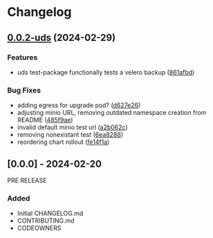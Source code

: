 # Changelog

## [0.0.2-uds](https://github.com/blancharda/definitely-not-uds-velero/compare/v0.0.1...v0.0.2-uds) (2024-02-29)


### Features

* uds test-package functionally tests a velero backup ([861afbd](https://github.com/blancharda/definitely-not-uds-velero/commit/861afbd2f4e78eb79d2d4587651646fdee0e6b35))


### Bug Fixes

* adding egress for upgrade pod? ([d627e26](https://github.com/blancharda/definitely-not-uds-velero/commit/d627e268922d93dd33d680f921af1a699bec2c96))
* adjusting minio URL, removing outdated namespace creation from README ([485f9ae](https://github.com/blancharda/definitely-not-uds-velero/commit/485f9ae92ae954f399985d242506499fa023e13c))
* invalid default minio test url ([a2b062c](https://github.com/blancharda/definitely-not-uds-velero/commit/a2b062cb8fda6483774321d1ae7c3c86743cc809))
* removing nonexistant test ([6ea8288](https://github.com/blancharda/definitely-not-uds-velero/commit/6ea8288922c99d71f084a40e6fb6d462d7347e6d))
* reordering chart rollout ([fe14f1a](https://github.com/blancharda/definitely-not-uds-velero/commit/fe14f1abce9ce6929068d288a2aa2dd3281fea3d))

## [0.0.0] - 2024-02-20
PRE RELEASE

### Added
- Initial CHANGELOG.md
- CONTRIBUTING.md
- CODEOWNERS
